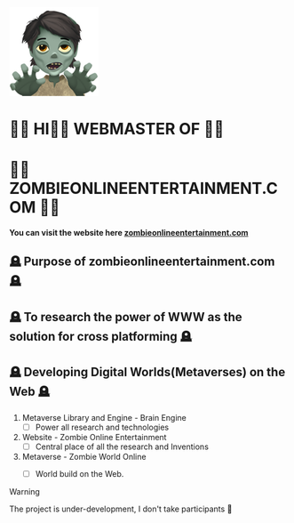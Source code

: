 
<!-- this is the cover image -->
![cover image for farmeroad.com](zombie.png)

#  🧟‍♂️  HI👋🏻 WEBMASTER OF  🧟‍♂️ 
#  🧟‍♂️  **ZOMBIEONLINEENTERTAINMENT.COM**  🧟‍♂️

#### You can visit the website here [zombieonlineentertainment.com](https://zombieonlineentertainment.com/)

## 🪦  Purpose of zombieonlineentertainment.com  🪦
## 🪦  To research the power of WWW as the solution for cross platforming 🪦
## 🪦  Developing Digital Worlds(Metaverses) on the Web 🪦
 

1. Metaverse Library and Engine - Brain Engine
      - [ ] Power all research and technologies
  
2. Website - Zombie Online Entertainment
      - [ ] Central place of all the research and Inventions
  
3. Metaverse - Zombie World Online
      - [ ] World build on the Web.
            

> [!WARNING]
> The project is under-development, I don't take participants 🦇
